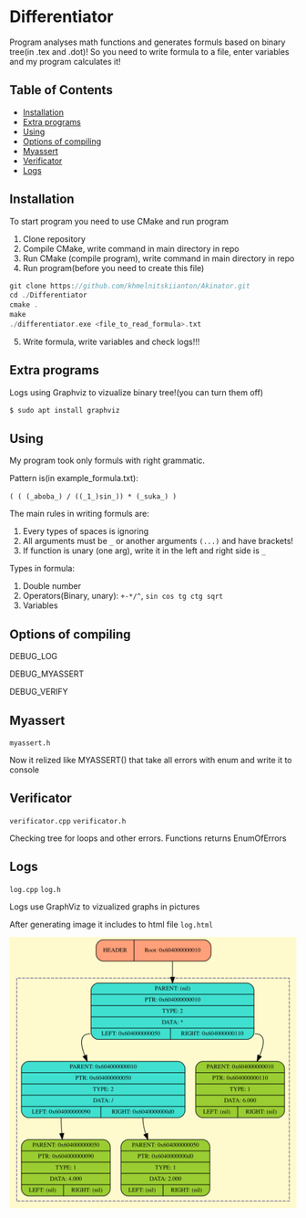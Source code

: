 # Differentiator

Program analyses math functions and generates formuls based on binary tree(in .tex and .dot)!
So you need to write formula to a file, enter variables and my program calculates it!

## Table of Contents

- [Installation](#installation)
- [Extra programs](#extra-programs)
- [Using](#using)
- [Options of compiling](#options-of-compiling)
- [Myassert](#myassert)
- [Verificator](#verificator)
- [Logs](#logs)

## Installation

To start program you need to use CMake and run program

1.  Clone repository
2.  Compile CMake, write command in main directory in repo
3.  Run CMake (compile program), write command in main directory in repo
4.  Run program(before you need to create this file) 
```c
git clone https://github.com/khmelnitskiianton/Akinator.git
cd ./Differentiator
cmake .
make
./differentiator.exe <file_to_read_formula>.txt
```
5. Write formula, write variables and check logs!!!

## Extra programs

Logs using Graphviz to vizualize binary tree!(you can turn them off) 

```c
$ sudo apt install graphviz
```

## Using

My program took only formuls with right grammatic.

Pattern is(in example_formula.txt):

`( ( (_aboba_) / ((_1_)sin_)) * (_suka_) )`

The main rules in writing formuls are:
1. Every types of spaces is ignoring
2. All arguments must be `_` or another arguments `(...)` and have brackets! 
3. If function is unary (one arg), write it in the left and right side is `_`

Types in formula:

1. Double number
2. Operators(Binary, unary): `+-*/^`, `sin cos tg ctg sqrt`
3. Variables

## Options of compiling

DEBUG_LOG 

DEBUG_MYASSERT 

DEBUG_VERIFY 

## Myassert

`myassert.h`

Now it relized like MYASSERT() that take all errors with enum and write it to console

## Verificator

`verificator.cpp` `verificator.h` 

Checking tree for loops and other errors. Functions returns EnumOfErrors 

## Logs

`log.cpp` `log.h`

Logs use GraphViz to vizualized graphs in pictures

After generating image it includes to html file `log.html`

![Пример графического лога!](https://github.com/khmelnitskiianton/Differentiator/blob/main/example_log.svg)